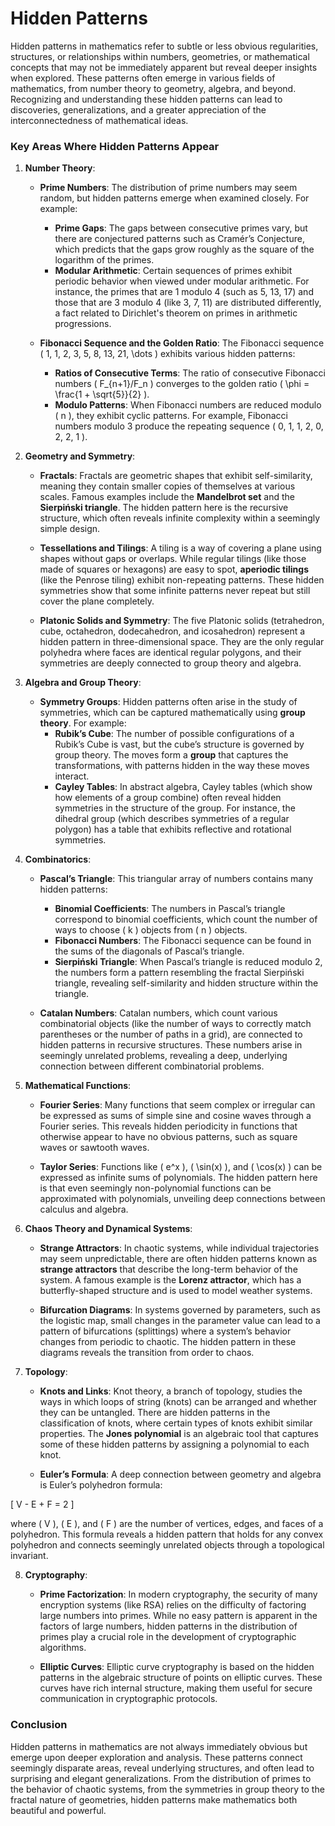 # Hidden Patterns

Hidden patterns in mathematics refer to subtle or less obvious regularities, structures, or relationships within numbers, geometries, or mathematical concepts that may not be immediately apparent but reveal deeper insights when explored. These patterns often emerge in various fields of mathematics, from number theory to geometry, algebra, and beyond. Recognizing and understanding these hidden patterns can lead to discoveries, generalizations, and a greater appreciation of the interconnectedness of mathematical ideas.

### Key Areas Where Hidden Patterns Appear

1. **Number Theory**:
   - **Prime Numbers**: 
     The distribution of prime numbers may seem random, but hidden patterns emerge when examined closely. For example:
     - **Prime Gaps**: The gaps between consecutive primes vary, but there are conjectured patterns such as Cramér’s Conjecture, which predicts that the gaps grow roughly as the square of the logarithm of the primes.
     - **Modular Arithmetic**: Certain sequences of primes exhibit periodic behavior when viewed under modular arithmetic. For instance, the primes that are 1 modulo 4 (such as 5, 13, 17) and those that are 3 modulo 4 (like 3, 7, 11) are distributed differently, a fact related to Dirichlet's theorem on primes in arithmetic progressions.
   
   - **Fibonacci Sequence and the Golden Ratio**:
     The Fibonacci sequence \( 1, 1, 2, 3, 5, 8, 13, 21, \dots \) exhibits various hidden patterns:
     - **Ratios of Consecutive Terms**: The ratio of consecutive Fibonacci numbers \( F_{n+1}/F_n \) converges to the golden ratio \( \phi = \frac{1 + \sqrt{5}}{2} \).
     - **Modulo Patterns**: When Fibonacci numbers are reduced modulo \( n \), they exhibit cyclic patterns. For example, Fibonacci numbers modulo 3 produce the repeating sequence \( 0, 1, 1, 2, 0, 2, 2, 1 \).

2. **Geometry and Symmetry**:
   - **Fractals**: Fractals are geometric shapes that exhibit self-similarity, meaning they contain smaller copies of themselves at various scales. Famous examples include the **Mandelbrot set** and the **Sierpiński triangle**. The hidden pattern here is the recursive structure, which often reveals infinite complexity within a seemingly simple design.
   
   - **Tessellations and Tilings**: A tiling is a way of covering a plane using shapes without gaps or overlaps. While regular tilings (like those made of squares or hexagons) are easy to spot, **aperiodic tilings** (like the Penrose tiling) exhibit non-repeating patterns. These hidden symmetries show that some infinite patterns never repeat but still cover the plane completely.
   
   - **Platonic Solids and Symmetry**: The five Platonic solids (tetrahedron, cube, octahedron, dodecahedron, and icosahedron) represent a hidden pattern in three-dimensional space. They are the only regular polyhedra where faces are identical regular polygons, and their symmetries are deeply connected to group theory and algebra.

3. **Algebra and Group Theory**:
   - **Symmetry Groups**: Hidden patterns often arise in the study of symmetries, which can be captured mathematically using **group theory**. For example:
     - **Rubik’s Cube**: The number of possible configurations of a Rubik’s Cube is vast, but the cube’s structure is governed by group theory. The moves form a **group** that captures the transformations, with patterns hidden in the way these moves interact.
     - **Cayley Tables**: In abstract algebra, Cayley tables (which show how elements of a group combine) often reveal hidden symmetries in the structure of the group. For instance, the dihedral group (which describes symmetries of a regular polygon) has a table that exhibits reflective and rotational symmetries.

4. **Combinatorics**:
   - **Pascal’s Triangle**: This triangular array of numbers contains many hidden patterns:
     - **Binomial Coefficients**: The numbers in Pascal’s triangle correspond to binomial coefficients, which count the number of ways to choose \( k \) objects from \( n \) objects.
     - **Fibonacci Numbers**: The Fibonacci sequence can be found in the sums of the diagonals of Pascal’s triangle.
     - **Sierpiński Triangle**: When Pascal’s triangle is reduced modulo 2, the numbers form a pattern resembling the fractal Sierpiński triangle, revealing self-similarity and hidden structure within the triangle.
   
   - **Catalan Numbers**: Catalan numbers, which count various combinatorial objects (like the number of ways to correctly match parentheses or the number of paths in a grid), are connected to hidden patterns in recursive structures. These numbers arise in seemingly unrelated problems, revealing a deep, underlying connection between different combinatorial problems.

5. **Mathematical Functions**:
   - **Fourier Series**: Many functions that seem complex or irregular can be expressed as sums of simple sine and cosine waves through a Fourier series. This reveals hidden periodicity in functions that otherwise appear to have no obvious patterns, such as square waves or sawtooth waves.
   
   - **Taylor Series**: Functions like \( e^x \), \( \sin(x) \), and \( \cos(x) \) can be expressed as infinite sums of polynomials. The hidden pattern here is that even seemingly non-polynomial functions can be approximated with polynomials, unveiling deep connections between calculus and algebra.

6. **Chaos Theory and Dynamical Systems**:
   - **Strange Attractors**: In chaotic systems, while individual trajectories may seem unpredictable, there are often hidden patterns known as **strange attractors** that describe the long-term behavior of the system. A famous example is the **Lorenz attractor**, which has a butterfly-shaped structure and is used to model weather systems.
   
   - **Bifurcation Diagrams**: In systems governed by parameters, such as the logistic map, small changes in the parameter value can lead to a pattern of bifurcations (splittings) where a system’s behavior changes from periodic to chaotic. The hidden pattern in these diagrams reveals the transition from order to chaos.

7. **Topology**:
   - **Knots and Links**: Knot theory, a branch of topology, studies the ways in which loops of string (knots) can be arranged and whether they can be untangled. There are hidden patterns in the classification of knots, where certain types of knots exhibit similar properties. The **Jones polynomial** is an algebraic tool that captures some of these hidden patterns by assigning a polynomial to each knot.
   
   - **Euler’s Formula**: A deep connection between geometry and algebra is Euler’s polyhedron formula:

\[
V - E + F = 2
\]

where \( V \), \( E \), and \( F \) are the number of vertices, edges, and faces of a polyhedron. This formula reveals a hidden pattern that holds for any convex polyhedron and connects seemingly unrelated objects through a topological invariant.

8. **Cryptography**:
   - **Prime Factorization**: In modern cryptography, the security of many encryption systems (like RSA) relies on the difficulty of factoring large numbers into primes. While no easy pattern is apparent in the factors of large numbers, hidden patterns in the distribution of primes play a crucial role in the development of cryptographic algorithms.
   
   - **Elliptic Curves**: Elliptic curve cryptography is based on the hidden patterns in the algebraic structure of points on elliptic curves. These curves have rich internal structure, making them useful for secure communication in cryptographic protocols.

### Conclusion

Hidden patterns in mathematics are not always immediately obvious but emerge upon deeper exploration and analysis. These patterns connect seemingly disparate areas, reveal underlying structures, and often lead to surprising and elegant generalizations. From the distribution of primes to the behavior of chaotic systems, from the symmetries in group theory to the fractal nature of geometries, hidden patterns make mathematics both beautiful and powerful.